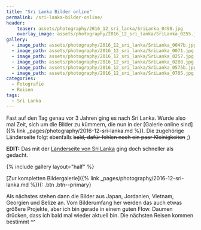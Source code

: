 ```yaml
---
title: "Sri Lanka Bilder online"
permalink: /sri-lanka-bilder-online/
header:
    teaser: assets/photography/2016_12_sri_lanka/SriLanka_0498.jpg
    overlay_image: assets/photography/2016_12_sri_lanka/SriLanka_0255.jpg
gallery:
  - image_path: assets/photography/2016_12_sri_lanka/SriLanka_0047b.jpg
  - image_path: assets/photography/2016_12_sri_lanka/SriLanka_0071.jpg
  - image_path: assets/photography/2016_12_sri_lanka/SriLanka_0257.jpg
  - image_path: assets/photography/2016_12_sri_lanka/SriLanka_0288.jpg
  - image_path: assets/photography/2016_12_sri_lanka/SriLanka_0575b.jpg
  - image_path: assets/photography/2016_12_sri_lanka/SriLanka_0705.jpg
categories:
  - Fotografie
  - Reisen
tags:
  - Sri Lanka
---
```


Fast auf den Tag genau vor 3 Jahren ging es nach Sri Lanka.
Wurde also mal Zeit, sich um die Bilder zu kümmern, die nun in der [Galerie online sind]({% link _pages/photography/2016-12-sri-lanka.md %}).
Die zugehörige Länderseite folgt ebenfalls ~~bald, dafür fehlen noch ein paar Kleinigkeiten~~ ;)

**EDIT:** Das mit der [Länderseite von Sri Lanka](/sri-lanka/) ging doch schneller als gedacht.

{% include gallery layout="half" %}

[Zur kompletten Bildergalerie]({% link _pages/photography/2016-12-sri-lanka.md %}){: .btn .btn--primary}

Als nächstes stehen dann die Bilder aus Japan, Jordanien, Vietnam, Georgien und Belize an. 
Vom Bilderumfang her werden das auch etwas größere Projekte, aber ich bin gerade in einem guten Flow. 
Daumen drücken, dass ich bald mal wieder aktuell bin. Die nächsten Reisen kommen bestimmt ^^
